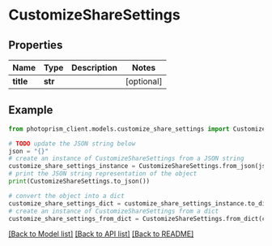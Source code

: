 # CustomizeShareSettings


## Properties

Name | Type | Description | Notes
------------ | ------------- | ------------- | -------------
**title** | **str** |  | [optional]

## Example

```python
from photoprism_client.models.customize_share_settings import CustomizeShareSettings

# TODO update the JSON string below
json = "{}"
# create an instance of CustomizeShareSettings from a JSON string
customize_share_settings_instance = CustomizeShareSettings.from_json(json)
# print the JSON string representation of the object
print(CustomizeShareSettings.to_json())

# convert the object into a dict
customize_share_settings_dict = customize_share_settings_instance.to_dict()
# create an instance of CustomizeShareSettings from a dict
customize_share_settings_from_dict = CustomizeShareSettings.from_dict(customize_share_settings_dict)
```
[[Back to Model list]](../README.md#documentation-for-models) [[Back to API list]](../README.md#documentation-for-api-endpoints) [[Back to README]](../README.md)


